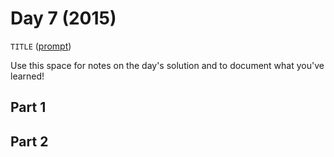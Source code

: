 # Day 7 (2015)

`TITLE` ([prompt](https://adventofcode.com/2015/day/7))

Use this space for notes on the day's solution and to document what you've learned!

## Part 1

## Part 2

